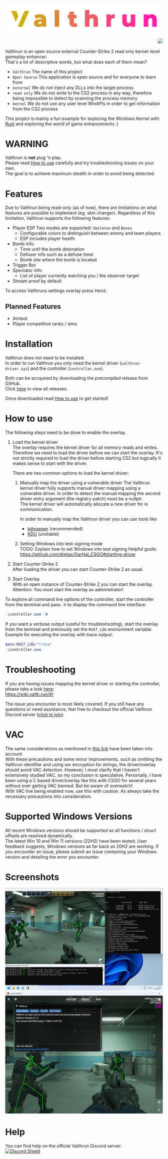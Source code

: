 ![Valthrun CS2 Logo](./docs/_media/logo.svg)
<p align="right">
<a href="https://discord.gg/ecKbpAPW5T">
<img src="https://discordapp.com/api/guilds/1135362291311849693/widget.png?style=shield">
</a>
</p>

Valthrun is an open source external Counter-Strike 2 read only kernel-level gameplay enhancer.  
That's a lot of descriptive words, but what does each of them mean?  
- `Valthrun` The name of this project
- `Open Source` This application is open source and for everyone to learn from
- `external` We do not inject any DLLs into the target process
- `read only` We do not write to the CS2 process in any way, therefore being impossible to detect by scanning the process memory
- `kernel` We do not use any user level WinAPIs in order to get information from the CS2 process
  
This project is mainly a fun example for exploring the Windows Kernel with [Rust](https://www.rust-lang.org) and exploring the world of game enhancements :)

# WARNING
Valthrun is **not** plug 'n play.  
Please read [How to use](#how-to-use) carefully and try troubleshooting issues on your own.  
The goal is to achieve maximum stealth in order to avoid being detected.
  
# Features
Due to Valthrun being read-only (as of now), there are limitations on what features are possible to implement (eg. skin changer).
Regardless of this limitation, Valthrun supports the following features:  

- Player ESP
  Two modes are supported: `Skeleton` and `Boxes`
  - Configurable colors to distinguish between enemy and team players
  - ESP includes player health
- Bomb Info
  - Time until the bomb detonation
  - Defuser info such as a defuse timer
  - Bomb site where the bomb is located
- Trigger Bot
- Spectator info
  - List of player currently watching you / the observer target
- Stream proof by default

To access Valthruns settings overlay press `PAUSE`.

## Planned Features
- Aimbot
- Player competitive ranks / wins

# Installation
Valthrun does not need to be installed.  
In order to run Valthrun you only need the kernel driver (`valthrun-driver.sys`) and the controller (`controller.exe`).  
  
Both can be accquired by downloading the precompiled release from GitHub.  
Click [here](https://github.com/WolverinDEV/Valthrun/releases) to view all releases.
  
Once downloaded read [How to use](#how-to-use) to get started!

# How to use
The following steps need to be done to enable the overlay.
1. Load the kernel driver  
   The overlay requires the kernel driver for all memory reads and writes.
   Therefore we need to load the driver before we can start the overlay. It's not strictly required to load the driver before starting CS2 but logically it makes sense to start with the driver.
     
   There are two common options to load the kernel driver:
   1. Manually map the driver using a vulnerable driver
      The Valthrun kernel driver fully supports manual driver mapping using a vulnerable driver. In order to detect the manual mapping the second driver entry argument (the registry patch) must be a nullptr.  
      The kernel driver will automatically allocate a new driver for io communication.  

      In order to manually map the Valthrun driver you can use tools like  
      - [kdmapper](https://github.com/TheCruZ/kdmapper) (recommended)
      - [KDU](https://github.com/hfiref0x/KDU) (unstable)

   2. Setting Windows into test-signing mode  
      TODO: Explain how to set Windows into test signing
      Helpful guide: https://github.com/dretax/GarHal_CSGO#starting-driver
   
2. Start Counter-Strike 2  
After loading the driver you can start Counter-Strike 2 as usual.  

3. Start Overlay  
With an open instance of Counter-Strike 2 you can start the overlay.  
Attention: You *must* start the overlay as administrator!  
  
To explore all command line options of the controller, start the controller from the terminal and pass `-h` to display the command line interface:
```ps1
.\controller.exe -h
```

If you want a verbose output (useful for troubleshooting), start the overlay from the terminal and previously set the `RUST_LOG` environment variable.  
Example for executing the overlay with trace output:  
```ps1
$env:RUST_LOG="trace"
.\controller.exe
```

# Troubleshooting
If you are having issues mapping the kernel driver or starting the controller, please take a look [here](https://wiki.valth.run/#/):  
https://wiki.valth.run/#/
  
The issue you encounter is most likely covered. If you still have any questions or need assistance, feel free to checkout the official Valthrun Discord server ([click to join](https://discord.gg/ecKbpAPW5T)).

# VAC
The same considerations as mentioned in [this link](https://github.com/dretax/GarHal_CSGO#starting-driver) have been taken into account.  
With these precautions and some minor improvements, such as omitting the Valthrun identifier and using xor encryption for strings, the driver/overlay should avoid VAC detection. However, I must clarify that I haven't extensively studied VAC, so my conclusion is speculative. Personally, I have been using a C based driver/overlay like this with CSGO for several years without ever getting VAC banned. But be aware of overwatch!  
With VAC live being enabled now, use this with caution. As always take the necessary precautions into consideration.

# Supported Windows Versions
All recent Windows versions should be supported as all functions / struct offsets are resolved dynamically.  
The latest Win 10 and Win 11 versions (22H2) have been tested. User feedback suggests, Windows versions as far back as 20H2 are working.
If you encounter an issue, please submit an issue containing your Windows version and detailing the error you encounter.  
  
# Screenshots
![](./docs/_media/showcase_01.png)
![](./docs/_media/showcase_02.png)

# Help
You can find help on the official Valthrun Discord server:  
[![Discord Shield](https://discordapp.com/api/guilds/1135362291311849693/widget.png?style=shield)](https://discord.gg/ecKbpAPW5T)
